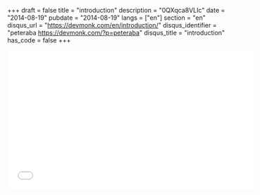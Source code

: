 +++
draft = false
title = "introduction"
description = "0QXqca8VLIc"
date = "2014-08-19"
pubdate = "2014-08-19"
langs = ["en"]
section = "en"
disqus_url = "https://devmonk.com/en/introduction/"
disqus_identifier = "peteraba https://devmonk.com/?p=peteraba"
disqus_title = "introduction"
has_code = false
+++

<iframe width="560" height="315" src="//www.youtube.com/embed/0QXqca8VLIc" frameborder="0" allowfullscreen></iframe>